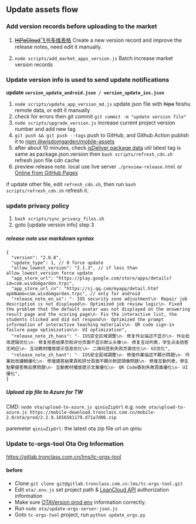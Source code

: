 ## Update assets flow


### Add version records before uploading to the market

1. ~~[HiPaCloud](https://hipacloud.com/apps/61246bbeb74fa7ca113500cb/tables/61357f137c852d44c4e9248d)~~[飞书多维表格](https://wisdomgarden.feishu.cn/base/bascnGagJw701WLXVakop4vQlwc?table=tblgnx3liFOXJ3el&view=vewRsmyLYE) Create a new version record and improve the release notes, need edit it manually.

2. `node scripts/add_market_apps_version.js` Batch increase market version records


### Update version info is used to send update notifications
**update `version_update_android.json / version_update_ios.json`**

1. `node scripts/update_app_version_md.js` update json file with ~~hipa~~ feishu remote data, or edit it manually
2. check for errors then git commit `git commit -m "update version file"`
3. `node scripts/upgrade_version.js` increase current project version number and add new tag
4. `git push && git push --tags` push to GitHub, and Github Action publish it to [npm @wisdomgarden/mobile-assets](https://www.npmjs.com/package/@wisdomgarden/mobile-assets)
5. after about 10 minutes, check [jsDeliver package data](https://data.jsdelivr.com/v1/package/npm/@wisdomgarden/mobile-assets) util latest tag is same as package.json.version then `bash scripts/refresh_cdn.sh` refresh json file cdn cache
6. preview release note. local use live server `./preview-release.html` or [Online from GitHub Pages](https://wisdomgardeninc.github.io/mobile-assets/preview-release.html)

if update other file, edit `refresh_cdn.sh`, then run `bash scripts/refresh_cdn.sh` refresh it.


### update privacy policy
1. `bash scripts/sync_privacy_files.sh`
2. goto [update version info] step 3


##### release note use markdown syntax
```
{
  "version": "2.0.8",
  "update_type": 1, // 0 force update
  "allow_lowest_version": "2.1.3", // if less than allow_lowest_version force update
  "app_store_url": "https://play.google.com/store/apps/details?id=com.wisdomgarden.trpc",
  "app_store_url_cn": "https://sj.qq.com/myapp/detail.htm?apkName=com.wisdomgarden.trpc", // only for android
  "release_note_en_us": "- IOS security zone adjustment\n- Repair job description is not displayed\n- Optimized job review logic\n- Fixed the problem that the default avatar was not displayed on the answering result page and the scoring page\n- Fix the interactive list, the students clicked and did not respond\n- Optimized the prompt information of interactive teaching materials\n- QR code sign-in failure page optimization\n- UI optimization",
  "release_note_zh_hans": "- IOS安全区域调整\n- 修复作业描述不显示\n- 作业批改逻辑优化\n- 修复抢答结果页和评分页面不显示默认头像\n- 修复互动列表，学生点击抢答无响应\n- 互动教材播放提示信息优化\n- 二维码签到失败页面优化\n- UI优化",
  "release_note_zh_hant": "- IOS安全區域調整\n- 修復作業描述不顯示問題\n- 作業批改邏輯優化\n- 修復搶答結果頁和評分頁面不顯示默認頭像問題\n- 修復互動列表，學生點擊搶答無反應問題\n- 互動教材播放提示文案優化\n- QR Code簽到失敗頁面優化\n- UI優化",
}
```

##### Upload zip file to Azure for TW
CMD: `node ota/upload-to-azure.js qiniuZipUrl`
e.g. `node ota/upload-to-azure.js https://mobile-download.tronclass.com.cn/mobile-2.0/ota/prod/2.2.9.1656581179.d71a7d06.zip`


paremeter `qiniuZipUrl`: the latest ota zip file url on qiniu


### Update tc-orgs-tool Ota Org Information
https://gitlab.tronclass.com.cn/lms/tc-orgs-tool

#### before
- Clone `git clone git@gitlab.tronclass.com.cn:lms/tc-orgs-tool.git`
- Edit `ota/.env.js` set project path & [LeanCloud API](https://leancloud.cn/docs/#REST-API) authorization information
- Make sure [OTAVersion prod env](https://console.leancloud.cn/apps/tRcsVqctq7saBytI0LpOCznA-gzGzoHsz/storage/data/OTAVersion) information correctly.
- Run `node ota/update-orgs-server-json.js`
- Goto `tc-orgs-tool` project, run `python update_orgs.py`

